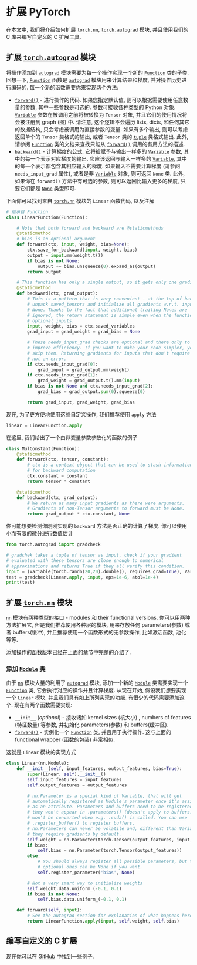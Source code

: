 # 扩展 PyTorch

在本文中, 我们将介绍如何扩展 [`torch.nn`](../nn.html#module-torch.nn "torch.nn"), [`torch.autograd`](../autograd.html#module-torch.autograd "torch.autograd") 模块, 并且使用我们的 C 库来编写自定义的 C 扩展工具.

## 扩展 [`torch.autograd`](../autograd.html#module-torch.autograd "torch.autograd") 模块

将操作添加到 [`autograd`](../autograd.html#module-torch.autograd "torch.autograd") 模块需要为每一个操作实现一个新的 [`Function`](../autograd.html#torch.autograd.Function "torch.autograd.Function") 类的子类. 回想一下, [`Function`](../autograd.html#torch.autograd.Function "torch.autograd.Function") 函数是 [`autograd`](../autograd.html#module-torch.autograd "torch.autograd") 模块用来计算结果和梯度, 并对操作历史进行编码的. 每一个新的函数需要你来实现两个方法:

*   [`forward()`](../autograd.html#torch.autograd.Function.forward "torch.autograd.Function.forward") - 进行操作的代码. 如果您指定默认值, 则可以根据需要使用任意数量的参数, 其中一些参数是可选的. 参数可接收各种类型的 Python 对象. [`Variable`](../autograd.html#torch.autograd.Variable "torch.autograd.Variable") 参数在被调用之前将被转换为 `Tensor` 对象, 并且它们的使用情况将会被注册到 graph (图) 中. 请注意, 这个逻辑不会遍历 lists, dicts, 和任何其它的数据结构, 只会考虑被调用为直接参数的变量. 如果有多个输出, 则可以考虑返回单个的 `Tensor` 类格式的输出, 或者 `Tensor` 类的 [`tuple`](https://docs.python.org/3/library/stdtypes.html#tuple "(in Python v3.6)") 类格式输出. 此外, 请参阅 [`Function`](../autograd.html#torch.autograd.Function "torch.autograd.Function") 类的文档来查找只能从 [`forward()`](../autograd.html#torch.autograd.Function.forward "torch.autograd.Function.forward") 调用的有用方法的描述.
*   [`backward()`](../autograd.html#torch.autograd.Function.backward "torch.autograd.Function.backward") - 计算梯度的公式. 它将被赋予与输出一样多的 [`Variable`](../autograd.html#torch.autograd.Variable "torch.autograd.Variable") 参数, 其中的每一个表示对应梯度的输出. 它应该返回与输入一样多的 [`Variable`](../autograd.html#torch.autograd.Variable "torch.autograd.Variable"), 其中的每一个表示都包含其相应输入的梯度. 如果输入不需要计算梯度 (请参阅 `needs_input_grad` 属性), 或者是非 [`Variable`](../autograd.html#torch.autograd.Variable "torch.autograd.Variable") 对象, 则可返回 `None` 类. 此外, 如果你在 `forward()` 方法中有可选的参数, 则可以返回比输入更多的梯度, 只要它们都是 [`None`](https://docs.python.org/3/library/constants.html#None "(in Python v3.6)") 类型即可.

下面你可以找到来自 [`torch.nn`](../nn.html#module-torch.nn "torch.nn") 模块的 `Linear` 函数代码, 以及注解

```py
# 继承自 Function
class LinearFunction(Function):

    # Note that both forward and backward are @staticmethods
    @staticmethod
    # bias is an optional argument
    def forward(ctx, input, weight, bias=None):
        ctx.save_for_backward(input, weight, bias)
        output = input.mm(weight.t())
        if bias is not None:
            output += bias.unsqueeze(0).expand_as(output)
        return output

    # This function has only a single output, so it gets only one gradient
    @staticmethod
    def backward(ctx, grad_output):
        # This is a pattern that is very convenient - at the top of backward
        # unpack saved_tensors and initialize all gradients w.r.t. inputs to
        # None. Thanks to the fact that additional trailing Nones are
        # ignored, the return statement is simple even when the function has
        # optional inputs.
        input, weight, bias = ctx.saved_variables
        grad_input = grad_weight = grad_bias = None

        # These needs_input_grad checks are optional and there only to
        # improve efficiency. If you want to make your code simpler, you can
        # skip them. Returning gradients for inputs that don't require it is
        # not an error.
        if ctx.needs_input_grad[0]:
            grad_input = grad_output.mm(weight)
        if ctx.needs_input_grad[1]:
            grad_weight = grad_output.t().mm(input)
        if bias is not None and ctx.needs_input_grad[2]:
            grad_bias = grad_output.sum(0).squeeze(0)

        return grad_input, grad_weight, grad_bias

```

现在, 为了更方便地使用这些自定义操作, 我们推荐使用 `apply` 方法

```py
linear = LinearFunction.apply

```

在这里, 我们给出了一个由非变量参数参数化的函数的例子

```py
class MulConstant(Function):
    @staticmethod
    def forward(ctx, tensor, constant):
        # ctx is a context object that can be used to stash information
        # for backward computation
        ctx.constant = constant
        return tensor * constant

    @staticmethod
    def backward(ctx, grad_output):
        # We return as many input gradients as there were arguments.
        # Gradients of non-Tensor arguments to forward must be None.
        return grad_output * ctx.constant, None

```

你可能想要检测你刚刚实现的 `backward` 方法是否正确的计算了梯度. 你可以使用小而有限的微分进行数值估计

```py
from torch.autograd import gradcheck

# gradchek takes a tuple of tensor as input, check if your gradient
# evaluated with these tensors are close enough to numerical
# approximations and returns True if they all verify this condition.
input = (Variable(torch.randn(20,20).double(), requires_grad=True), Variable(torch.randn(30,20).double(), requires_grad=True),)
test = gradcheck(Linear.apply, input, eps=1e-6, atol=1e-4)
print(test)

```

## 扩展 [`torch.nn`](../nn.html#module-torch.nn "torch.nn") 模块

[`nn`](../nn.html#module-torch.nn "torch.nn") 模块有两种类型的接口 - modules 和 their functional versions. 你可以用两种方法扩展它, 但是我们推荐使用各种层的模块, 用来存放任何 parameters(参数) 或者 buffers(缓冲), 并且推荐使用一个函数形式的无参数操作, 比如激活函数, 池化等等.

添加操作的函数版本已经在上面的章节中完整的介绍了.

### 添加 [`Module`](../nn.html#torch.nn.Module "torch.nn.Module") 类

由于 [`nn`](../nn.html#module-torch.nn "torch.nn") 模块大量的利用了 [`autograd`](../autograd.html#module-torch.autograd "torch.autograd") 模块, 添加一个新的 [`Module`](../nn.html#torch.nn.Module "torch.nn.Module") 类需要实现一个 [`Function`](../autograd.html#torch.autograd.Function "torch.autograd.Function") 类, 它会执行对应的操作并且计算梯度. 从现在开始, 假设我们想要实现一个 `Linear` 模块, 并且我们具有如上所列实现的功能. 有很少的代码需要添加这个. 现在有两个函数需要实现:

*   `__init__` (_optional_) - 接收诸如 kernel sizes (核大小) , numbers of features (特征数量) 等参数, 并初始化 parameters(参数) 和 buffers(缓冲区).
*   [`forward()`](../nn.html#torch.nn.Module.forward "torch.nn.Module.forward") - 实例化一个 [`Function`](../autograd.html#torch.autograd.Function "torch.autograd.Function") 类, 并且用于执行操作. 这与上面的 functional wrapper (函数的包装) 非常相似.

这就是 `Linear` 模块的实现方式

```py
class Linear(nn.Module):
    def __init__(self, input_features, output_features, bias=True):
        super(Linear, self).__init__()
        self.input_features = input_features
        self.output_features = output_features

        # nn.Parameter is a special kind of Variable, that will get
        # automatically registered as Module's parameter once it's assigned
        # as an attribute. Parameters and buffers need to be registered, or
        # they won't appear in .parameters() (doesn't apply to buffers), and
        # won't be converted when e.g. .cuda() is called. You can use
        # .register_buffer() to register buffers.
        # nn.Parameters can never be volatile and, different than Variables,
        # they require gradients by default.
        self.weight = nn.Parameter(torch.Tensor(output_features, input_features))
        if bias:
            self.bias = nn.Parameter(torch.Tensor(output_features))
        else:
            # You should always register all possible parameters, but the
            # optional ones can be None if you want.
            self.register_parameter('bias', None)

        # Not a very smart way to initialize weights
        self.weight.data.uniform_(-0.1, 0.1)
        if bias is not None:
            self.bias.data.uniform_(-0.1, 0.1)

    def forward(self, input):
        # See the autograd section for explanation of what happens here.
        return LinearFunction.apply(input, self.weight, self.bias)

```

## 编写自定义的 C 扩展

现在你可以在 [GitHub](https://github.com/pytorch/extension-ffi) 中找到一些例子.